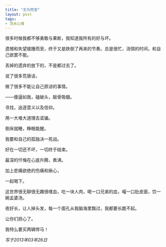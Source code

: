 ```yaml
---
title: "无为而至"
layout: post
tags:
- 流水心情
---
```



很多时候我都不够勇敢与果断，我知道我所有的好与坏。

遗憾和失望接踵而至，终于又是跌倒了再来的节奏。总是很忙，消弭的时间，和自己欲罢不能。

丢掉的遗弃的放下的，不是都过去了。

说了很多荒唐话，

做了很多不能让自己原谅的事情。

――傻逼如我，磕破头，敲骨吸髓。

寻找，追逐意义以及信仰。

用一大堆大道理去诓骗。

倒床就睡，睁眼能醒。

我要和自己的孤独决一死战。

好在一切还不坏，一切终于结束。

最深的忏悔在心底升腾，煮沸。

加上悲痛欲绝的伤痛和揪心，

一起喝下。

这世界很无聊很无趣很嗜血，吃一块人肉，喝一口兄弟的血，嘬一口肚皮面，饮一碗孟婆汤。

夜好长，让人掉头发，每一个面孔从我脑海里飘过，我都要长跪不起。

让你们担心了。
 
我特么要买两辆悍马！

*写于2013年03年26日*